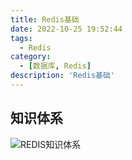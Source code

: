 ```yaml
---
title: Redis基础
date: 2022-10-25 19:52:44
tags: 
  - Redis
category: 
  - [数据库, Redis]
description: 'Redis基础'
---
```


## 知识体系



![REDIS知识体系](D:\0_Notes\Hexo\hmxyl\source\_images\db-redis-overview.png)

